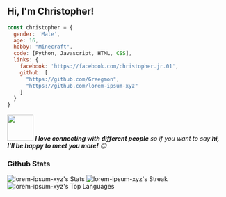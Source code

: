 <h2>Hi, I'm Christopher!</h2>

```javascript
const christopher = {
  gender: 'Male',
  age: 16,
  hobby: "Minecraft",
  code: [Python, Javascript, HTML, CSS],
  links: {
    facebook: 'https://facebook.com/christopher.jr.01',
    github: [
      "https://github.com/Greegmon",
      "https://github.com/lorem-ipsum-xyz"
    ]
  }
}
```

<p>
  <img src="https://media.giphy.com/media/LnQjpWaON8nhr21vNW/giphy.gif" width="60"> <em><b>I love connecting with different people</b> so if you want to say <b>hi, I'll be happy to meet you more!</b> 😊</em>
</p>


### Github Stats
![lorem-ipsum-xyz's Stats](https://github-readme-stats.vercel.app/api?username=lorem-ipsum-xyz&theme=vue-dark&show_icons=true&hide_border=true&count_private=true)
![lorem-ipsum-xyz's Streak](https://github-readme-streak-stats.herokuapp.com/?user=lorem-ipsum-xyz&theme=vue-dark&hide_border=true)
![lorem-ipsum-xyz's Top Languages](https://github-readme-stats.vercel.app/api/top-langs/?username=lorem-ipsum-xyz&theme=vue-dark&show_icons=true&hide_border=true&layout=compact)
